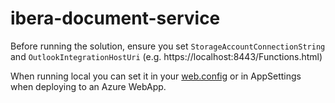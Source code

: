 # ibera-document-service

Before running the solution, ensure you set `StorageAccountConnectionString` and     `OutlookIntegrationHostUri` (e.g. https://localhost:8443/Functions.html)

When running local you can set it in your [web.config](https://github.com/CatalystCode/ibera-document-service/blob/master/DocumentService/Web.config) or in AppSettings when deploying to an Azure WebApp.
